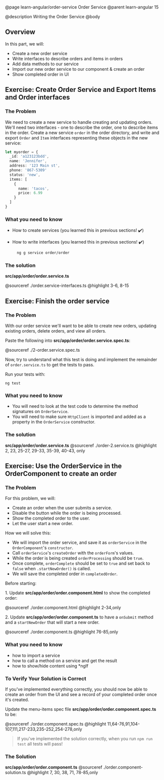 @page learn-angular/order-service Order Service
@parent learn-angular 15

@description Writing the Order Service
@body

## Overview

In this part, we will:

- Create a new order service
- Write interfaces to describe orders and items in orders
- Add data methods to our service
- Import our new order service to our component & create an order
- Show completed order in UI

## Exercise: Create Order Service and Export Items and Order interfaces

### The Problem

We need to create a new service to handle creating and updating orders. We'll need two interfaces - one to describe the order, one to describe items in the order. Create a new service `order` in the order directory, and write and export `Order` and `Item` interfaces representing these objects in the new service:

```typescript
let myorder = {
  _id: 'a123123bdd',
  name: 'Jennifer',
  address: '123 Main st',
  phone: '867-5309'
  status: 'new',
  items: [
    {
      name: 'tacos',
      price: 6.99
    }
  ]
}
```

### What you need to know

- How to create services (you learned this in previous sections! ✔️)
- How to write interfaces (you learned this in previous sections! ✔️)

  ```bash
    ng g service order/order
  ```

### The solution

__src/app/order/order.service.ts__

@sourceref ./order.service-interfaces.ts
@highlight 3-6, 8-15

## Exercise: Finish the order service

### The Problem

With our order service we'll want to be able to create new orders, updating existing orders, delete orders, and view all orders.

Paste the following into __src/app/order/order.service.spec.ts__:

@sourceref ./2-order.service.spec.ts

Now, try to understand what this test is doing and
implement the remainder of `order.service.ts` to
get the tests to pass.

Run your tests with:

```shell
ng test
```

### What you need to know

- You will need to look at the test code to determine
  the method signatures on `OrderService`.
- You will need to make sure `HttpClient` is imported and
  added as a property in the  `OrderService` constructor.

### The solution

__src/app/order/order.service.ts__
@sourceref ./order-2.service.ts
@highlight 2, 23, 25-27, 29-33, 35-39, 40-43, only

## Exercise: Use the OrderService in the OrderComponent to create an order

### The Problem

For this problem, we will:

- Create an order when the user submits a service.
- Disable the button while the order is being processed.
- Show the completed order to the user.
- Let the user start a new order.

How we will solve this:

- We will import the order service, and save it as `orderService` in the
  `OrderComponent`'s `constructor`.
- Call `orderService`'s `createOrder` with the `orderForm`'s values.
- While the order is being created `orderProcessing` should be `true`.
- Once complete, `orderComplete` should be set to `true`
  and set back to `false` when `.startNewOrder()` is called.
- We will save the completed order in `completedOrder`.

Before starting:

1\. Update __src/app/order/order.component.html__ to show the completed order:

@sourceref ./order.component.html
@highlight 2-34,only

2\. Update __src/app/order/order.component.ts__ to have a `onSubmit` method and
    a `startNewOrder` that will start a new order.

@sourceref ./order.component.ts
@highlight 76-85,only

### What you need to know

- how to import a service
- how to call a method on a service and get the result
- how to show/hide content using \*ngIf

### To Verify Your Solution is Correct

If you've implemented everything correctly, you should now be able to create an order from the UI and see a record of your completed order once it's created.

Update the menu-items spec file  __src/app/order/order.component.spec.ts__ to be:

@sourceref ./order.component.spec.ts
@highlight 11,64-76,91,104-107,111,217-233,235-252,254-278,only

> If you've implemented the solution correctly, when you run `npm run test` all tests will pass!


### The Solution

__src/app/order/order.component.ts__
@sourceref ./order.component-solution.ts
@highlight 7, 30, 38, 71, 78-85,only
